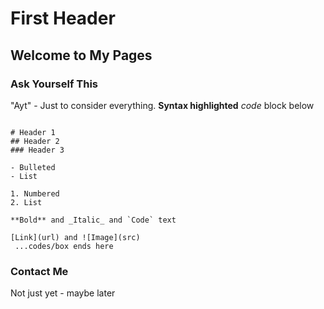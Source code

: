 # First Header

## Welcome to My Pages


### Ask Yourself This

"Ayt" - Just to consider everything.
**Syntax highlighted** _code_ block below

```the box of codes...

# Header 1
## Header 2
### Header 3

- Bulleted
- List

1. Numbered
2. List

**Bold** and _Italic_ and `Code` text

[Link](url) and ![Image](src)
 ...codes/box ends here
```

### Contact Me

Not just yet - maybe later
